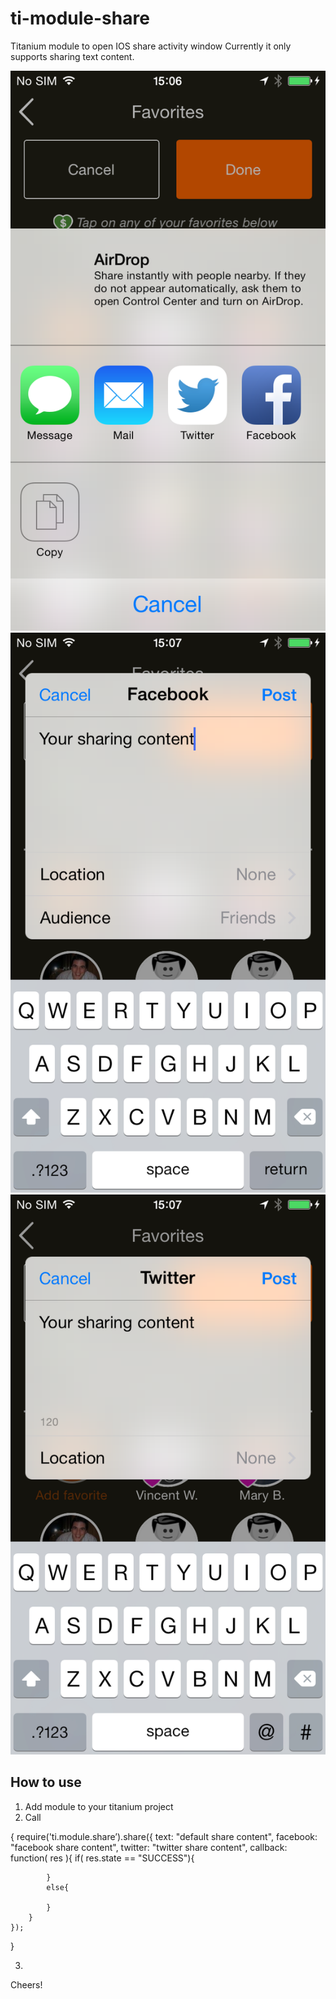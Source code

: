 ti-module-share
===========================================
Titanium module to open IOS share activity window
Currently it only supports sharing text content.

![Alt text](/assets/IMG_0062.PNG?raw=true "Optional Title")
![Alt text](/assets/IMG_0063.PNG?raw=true "Optional Title")
![Alt text](/assets/IMG_0064.PNG?raw=true "Optional Title")

How to use
------------
1. Add module to your titanium project
2. Call 

{
	require('ti.module.share’).share({
		text: "default share content",
		facebook: "facebook share content",
		twitter: "twitter share content",
		callback: function( res ){
			if( res.state == "SUCCESS"){
			
			}
			else{
			
			}
		}	
	});
}

3. 

Cheers!
